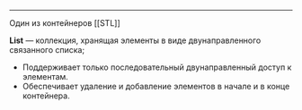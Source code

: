 ***
Один из контейнеров [[STL]] 

**List** — коллекция, хранящая элементы в виде двунаправленного связанного списка;
* Поддерживает только последовательный двунаправленный доступ к элементам.
* Обеспечивает удаление и добавление элементов в начале и в конце контейнера.

